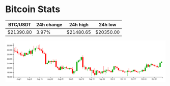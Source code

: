 # Bitcoin Stats

BTC/USDT|24h change|24h high|24h low|
|---|---|---|---|
|$21390.80|3.97%|$21480.65|$20350.00|

<img src="./chart.svg">
